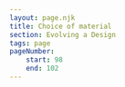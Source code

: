 ```yaml
---
layout: page.njk
title: Choice of material
section: Evolving a Design
tags: page
pageNumber:
    start: 98
    end: 102
---
```

